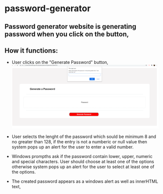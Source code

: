# password-generator

## Password generator website is generating password when you click on the button,

## How it functions:

- User clicks on the "Generate Password" button,
  ![button](./images/click.png)
- User selects the lenght of the password which sould be minimum 8 and no greater than 128, if the entry is not a numberic or null value then system pops up an alert for the user to enter a valid number.

- Windows prompths ask if the password contain lower, upper, numeric and special characters. User should choose at least one of the options otherwise system pops up an alert for the user to select at least one of the options.
- The created password appears as a windows alert as well as innerHTML text,

